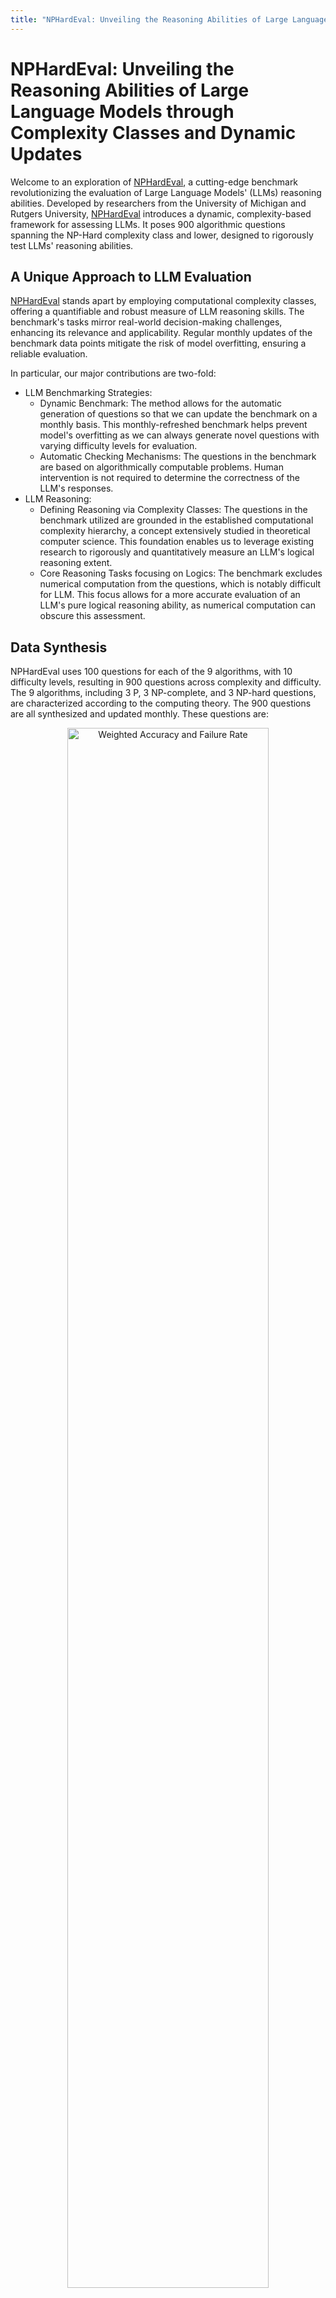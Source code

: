 ```yaml
---
title: "NPHardEval: Unveiling the Reasoning Abilities of Large Language Models through Complexity Classes and Dynamic Updates"
---
```


# NPHardEval: Unveiling the Reasoning Abilities of Large Language Models through Complexity Classes and Dynamic Updates

Welcome to an exploration of [NPHardEval](https://arxiv.org/abs/2312.14890), a cutting-edge benchmark revolutionizing the evaluation of Large Language Models' (LLMs) reasoning abilities. Developed by researchers from the University of Michigan and Rutgers University, [NPHardEval](https://arxiv.org/abs/2312.14890) introduces a dynamic, complexity-based framework for assessing LLMs. It poses 900 algorithmic questions spanning the NP-Hard complexity class and lower, designed to rigorously test LLMs' reasoning abilities.

## A Unique Approach to LLM Evaluation

[NPHardEval](https://arxiv.org/abs/2312.14890) stands apart by employing computational complexity classes, offering a quantifiable and robust measure of LLM reasoning skills. The benchmark's tasks mirror real-world decision-making challenges, enhancing its relevance and applicability. Regular monthly updates of the benchmark data points mitigate the risk of model overfitting, ensuring a reliable evaluation. 

In particular, our major contributions are two-fold:
- LLM Benchmarking Strategies:
    - Dynamic Benchmark: The method allows for the automatic generation of questions so that we can update the benchmark on a monthly basis. This monthly-refreshed benchmark helps prevent model's overfitting as we can always generate novel questions with varying difficulty levels for evaluation. 
    - Automatic Checking Mechanisms: The questions in the benchmark are based on algorithmically computable problems. Human intervention is not required to determine the correctness of the LLM's responses.
- LLM Reasoning:
    - Defining Reasoning via Complexity Classes: The questions in the benchmark utilized are grounded in the established computational complexity hierarchy, a concept extensively studied in theoretical computer science. This foundation enables us to leverage existing research to rigorously and quantitatively measure an LLM's logical reasoning extent.
    - Core Reasoning Tasks focusing on Logics: The benchmark excludes numerical computation from the questions, which is notably difficult for LLM. This focus allows for a more accurate evaluation of an LLM's pure logical reasoning ability, as numerical computation can obscure this assessment.

## Data Synthesis

NPHardEval uses 100 questions for each of the 9 algorithms, with 10 difficulty levels, resulting in 900 questions across complexity and difficulty. The 9 algorithms, including 3 P, 3 NP-complete, and 3 NP-hard questions, are characterized according to the computing theory. The 900 questions are all synthesized and updated monthly. These questions are:

<div align="center">
    <img src="figure/questions_blog.png" alt="Weighted Accuracy and Failure Rate" style="width:80%">
</div>

There are 2 types of data structure: graph data (e.g., GCP) and linear data (e.g., SAS). The synthesis process in both cases is governed by a progression of complexity across a spectrum of predefined levels. Examples are provided below:

<div align="center">
    <img src="figure/questions_examples.png" alt="Weighted Accuracy and Failure Rate" style="width:80%">
</div>

More background and insights are available in [Slides](https://docs.google.com/presentation/d/1VYBrCw5BqxuCCwlHeVn_UlhFj6zw04uETJzufw6spA8/edit?usp=sharing).

## Evaluation Metrics

To evaluate the reasoning ability of LLMs, we utilize two metrics, the Weighted Accuracy and the Failure Rate.

### Weighted Accuracy (WA)

When evaluating problem-solving accuracy, we use a metric called **Weighted Accuracy (WA)**. This method is applied for each problem, either through comparison with a correct answer or via step-by-step result checking for problems without a singular answer. To reflect comparative accuracy more effectively, we assign weights to different difficulty levels. Each level's weight corresponds to its relative importance or challenge, with higher difficulty levels receiving more weight in a linear progression (for instance, level 1 has weight 1, level 2 has weight 2, and so on).

The formula for Weighted Accuracy is as follows:

$$
WA = \frac{\sum_{i=1}^{10} (w_i \times A_i)}{\sum_{i=1}^{10} w_i}
$$

In this equation, $w_i$ represents the weight assigned to difficulty level $i$ (ranging from 1 to 10), and $A_i$ is the accuracy at that level.

### Failure Rate (FR)

Another critical metric we consider is the **Failure Rate (FR)**. This measure helps assess the frequency of unsuccessful outcomes across different problems and difficulty levels. It's particularly useful for identifying instances where an LLM's result does not match the expected output format.

The Failure Rate is calculated by considering the proportion of failed attempts relative to the total number of attempts for each difficulty level. An attempt is counted as failed if the model generates results that cannot be successfully parsed in all endpoint calls. We set the maximum number of tries as 10. For each problem, the Failure Rate is then aggregated across all difficulty levels, considering the total of 10 attempts at each level.

The formal definition of Failure Rate is:

$$
FR = \frac{\sum_{i=1}^{10} F_i}{100}
$$

Here, $F_i$ denotes the number of failed attempts at difficulty level $i$.

## Experimentation and Insights

The benchmark includes comprehensive experiments to analyze LLMs across various complexity classes and difficulty levels. It delves into the nuances of LLM performance, providing valuable insights into their reasoning strengths and limitations. In general:
- Close-source models generally perform better than open-source models, with GPT 4 Turbor performs overally the best.
- Models generally perform better on less-complex questions, i.e. easier complexity classes, while not always linearly decrease on complexity levels. Models such as Claude 2 perform the best on NP-complete (middle-complexity) questions.
- Some open-source models can outperform close-source models on specific questions. Models such as Yi-34b, Qwen-14b, Phi-2, and Mistral-7b are leading open-source models. 

<div align="center">
    <img src="figure/weighted_accuracy_failed.png" alt="Weighted Accuracy and Failure Rate" style="width:80%">
</div>

<div align="center">
    <img src="figure/zeroshot_heatmap.png" alt="Zeroshot Heatmap" style="width:80%">
</div>

## Setting up NPHardEval Benchmark

To set up the NPHardEval Benchmark, we had to follow a few steps:

1. Environment setup: after cloning the repository to the local machine, we installed the required python library with `conda`. 
   ```bash
   conda create --name llm_reason python==3.10
   conda activate llm_reason
   git clone https://github.com/casmlab/NPHardEval.git
   pip install -r requirements.txt
   ```
2. Set-up API keys: we fetched API keys and changed the corresponding entries in `secrets.txt`.
3. Example Commands: we evaluated the model with the NPHardEval benchmark. For example, if we want to use the GPT 4 Turbo model (GPT-4-1106-preview) and the edit distance problem (EDP) for evaluation: 
    - For its zeroshot experiment, we can use:
      ```
      cd Close/run
      python run_p_EDP.py gpt-4-1106-preview
      ```
    - For its fewshot experiment, 
      ```
      cd Close/run
      python run_p_EDP_few.py gpt-4-1106-preview self
      ```

We currrently support fewshot examples from the same question (self), and may support examples from other questions (other) in the future.

We have published the leaderboard on [Huggingface](https://huggingface.co/spaces/hyfrankl/NPHardEval-leaderboard)  and may support model submission in the future.

## Join the Conversation
[The NPHardEval benchmark](https://huggingface.co/spaces/hyfrankl/NPHardEval-leaderboard), along with its [dataset](https://github.com/casmlab/NPHardEval/releases) and [code](https://github.com/casmlab/NPHardEval), is available on Github for community access and contributions.

Engage with this pioneering work and explore the frontiers of LLM reasoning abilities at [NPHardEval GitHub Repository](https://github.com/casmlab/NPHardEval).

Stay tuned for more updates and deep dives into the world of LLM evaluation with NPHardEval!

